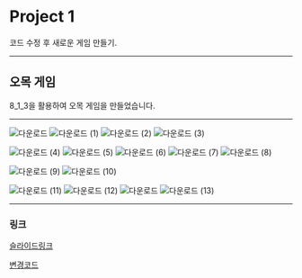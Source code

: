 
# Project 1
코드 수정 후 새로운 게임 만들기.
***
## 오목 게임
8_1_3을 활용하여 오목 게임을 만들었습니다.
***


![다운로드](https://user-images.githubusercontent.com/100844814/207543467-5fbb8ebb-a071-4314-b293-4305613ef19e.png)
![다운로드 (1)](https://user-images.githubusercontent.com/100844814/207543495-198a72c1-7395-4f6a-9e36-6a1dc5ed090a.png)
![다운로드 (2)](https://user-images.githubusercontent.com/100844814/207543517-f0e7dcbe-a2c0-4db3-b41e-bb83ad70841b.png)
![다운로드 (3)](https://user-images.githubusercontent.com/100844814/207543582-c2c3a35b-3742-405c-ae75-59253b5a4234.png)

![다운로드 (4)](https://user-images.githubusercontent.com/100844814/207543548-0f33f3ae-2831-4c3a-a078-87949797f884.png)
![다운로드 (5)](https://user-images.githubusercontent.com/100844814/207543552-e68a94b8-e4d1-4f55-a338-9bfac57c1b8f.png)
![다운로드 (6)](https://user-images.githubusercontent.com/100844814/207543554-5c8cac19-5005-460b-9b95-a474c01f3e98.png)
![다운로드 (7)](https://user-images.githubusercontent.com/100844814/207543555-9a97588c-81a6-4bec-ae66-e312a9a089e3.png)
![다운로드 (8)](https://user-images.githubusercontent.com/100844814/207543692-87175ab5-104e-4c0c-8d94-4f6f50d0c62c.png)


![다운로드 (9)](https://user-images.githubusercontent.com/100844814/207543628-4142a8c1-e002-4933-9365-e08db5303770.png)
![다운로드 (10)](https://user-images.githubusercontent.com/100844814/207543783-ee2f1dfd-45d4-4fab-ba8b-8856252b3b6c.png)

![다운로드 (11)](https://user-images.githubusercontent.com/100844814/207543638-74b76e9c-5073-47c6-b4b8-5791e8e2285e.png)
![다운로드 (12)](https://user-images.githubusercontent.com/100844814/207543640-b9205676-1369-46aa-9c03-a05cb830af7e.png)
![다운로드](https://user-images.githubusercontent.com/100844814/207543642-2099ff20-3c14-4822-9141-8e718ff58009.png)
![다운로드 (13)](https://user-images.githubusercontent.com/100844814/207543664-590dc841-539e-4a88-acef-ef06083bdad6.png)


***
### 링크
[슬라이드링크](https://github.com/snowypark/GameProgramming/blob/master/1012/%EC%98%A4%EB%AA%A9ppt.pdf)

[변경코드](https://github.com/snowypark/GameProgramming/blob/master/1012/%EB%B3%80%EA%B2%BD%20%ED%9B%84%20%EC%BD%94%EB%93%9C/%EC%98%A4%EB%AA%A9%EA%B2%8C%EC%9E%84.cpp)
